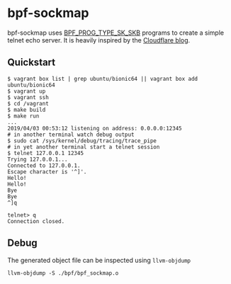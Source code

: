 # bpf-sockmap

bpf-sockmap uses [BPF_PROG_TYPE_SK_SKB](https://lwn.net/Articles/731133/) programs to create a simple telnet echo server. It is heavily inspired by the [Cloudflare blog](https://github.com/cloudflare/cloudflare-blog/blob/master/2019-02-tcp-splice/echo-sockmap-kern.c).

## Quickstart

```
$ vagrant box list | grep ubuntu/bionic64 || vagrant box add ubuntu/bionic64
$ vagrant up
$ vagrant ssh
$ cd /vagrant
$ make build
$ make run
...
2019/04/03 00:53:12 listening on address: 0.0.0.0:12345
# in another terminal watch debug output
$ sudo cat /sys/kernel/debug/tracing/trace_pipe
# in yet another terminal start a telnet session
$ telnet 127.0.0.1 12345
Trying 127.0.0.1...
Connected to 127.0.0.1.
Escape character is '^]'.
Hello!
Hello!
Bye
Bye
^]q

telnet> q
Connection closed.
```

## Debug

The generated object file can be inspected using `llvm-objdump`

```
llvm-objdump -S ./bpf/bpf_sockmap.o
```
